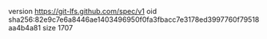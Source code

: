 version https://git-lfs.github.com/spec/v1
oid sha256:82e9c7e6a8446ae1403496950f0fa3fbacc7e3178ed3997760f79518aa4b4a81
size 1707
